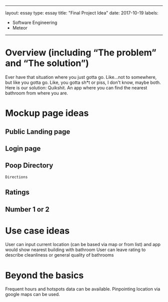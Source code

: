 
---
layout: essay
type: essay
title: "Final Project Idea"
date: 2017-10-19
labels:
  - Software Engineering
  - Meteor
---

# Overview (including “The problem” and “The solution”)
  Ever have that situation where you just gotta go. Like...not to somewhere, but like you gotta go. Like, you gotta sh*t or piss, I don't know, maybe both. Here is our solution: Quikshit. An app where you can find the nearest bathroom from where you are. 
  
# Mockup page ideas
  ## Public Landing page
  ## Login page
  ## Poop Directory
    Directions
  ## Ratings
  ## Number 1 or 2
  
# Use case ideas
  User can input current location (can be based via map or from list) and app would show nearest building with bathroom
  User can leave rating to describe cleanliness or general quality of bathrooms
# Beyond the basics
  Frequent hours and hotspots data can be available. Pinpointing location via google maps can be used.
